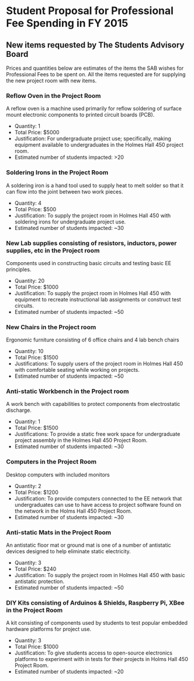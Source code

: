 # Student Proposal for Professional Fee Spending in FY 2015

## New items requested by The Students Advisory Board
Prices and quantities below are estimates of the items the SAB wishes for Professional Fees to be spent on. All the items requested are for supplying the new project room with new items.

### Reflow Oven in the Project Room
A reflow oven is a machine used primarily for reflow soldering of surface mount electronic components to printed circuit boards (PCB).

* Quantity: 1
* Total Price: $5000
* Justification: For undergraduate project use; specifically, making equipment available to undergraduates in the Holmes Hall 450 project room.
* Estimated number of students impacted: >20
	
### Soldering Irons in the Project Room
A soldering iron is a hand tool used to supply heat to melt solder so that it can flow into the joint between two work pieces.

* Quantity: 4
* Total Price: $500
* Justification: To supply the project room in Holmes Hall 450 with soldering irons for undergraduate project use.
* Estimated number of students impacted: ~30

### New Lab supplies consisting of resistors, inductors, power supplies, etc in the Project room  
Components used in constructing basic circuits and testing basic EE principles.

* Quantity: 20
* Total Price: $1000
* Justification: To supply the project room in Holmes Hall 450 with equipment to recreate instructional lab assignments or construct test circuits.
* Estimated number of students impacted: ~50

### New Chairs in the Project room
Ergonomic furniture consisting of 6 office chairs and 4 lab bench chairs

* Quantity: 10
* Total Price: $1500 
* Justifications:  To supply users of the project room in Holmes Hall 450 with comfortable seating while working on projects.
* Estimated number of students impacted: ~50

### Anti-static Workbench in the Project room
A work bench with capabilities to protect components from electrostatic discharge.
	
* Quantity: 1
* Total Price: $1500
* Justifications: To provide a static free work space for undergraduate project assembly in the Holmes Hall 450 Project Room.
* Estimated number of students impacted: ~30

### Computers in the Project Room
Desktop computers with included monitors
	
* Quantity: 2
* Total Price: $1200
* Justification: To provide computers connected to the EE network that undergraduates can use to have access to project software found on the network in the Holms Hall 450 Project Room.
* Estimated number of students impacted: ~30 

### Anti-static Mats in the Project Room
An antistatic floor mat or ground mat is one of a number of antistatic devices designed to help eliminate static electricity.

* Quantity: 3
* Total Price: $240
* Justification: To supply the project room in Holmes Hall 450 with basic antistatic protection.
* Estimated number of students impacted: ~50 

### DIY Kits consisting of Arduinos & Shields, Raspberry Pi, XBee in the Project Room
A kit consisting of components used by students to test popular embedded hardware platforms for project use.

* Quantity: 3
* Total Price: $1000
* Justification: To give students access to open-source electronics platforms to experiment with in tests for their projects in Holms Hall 450 Project Room.
* Estimated number of students impacted: ~20

